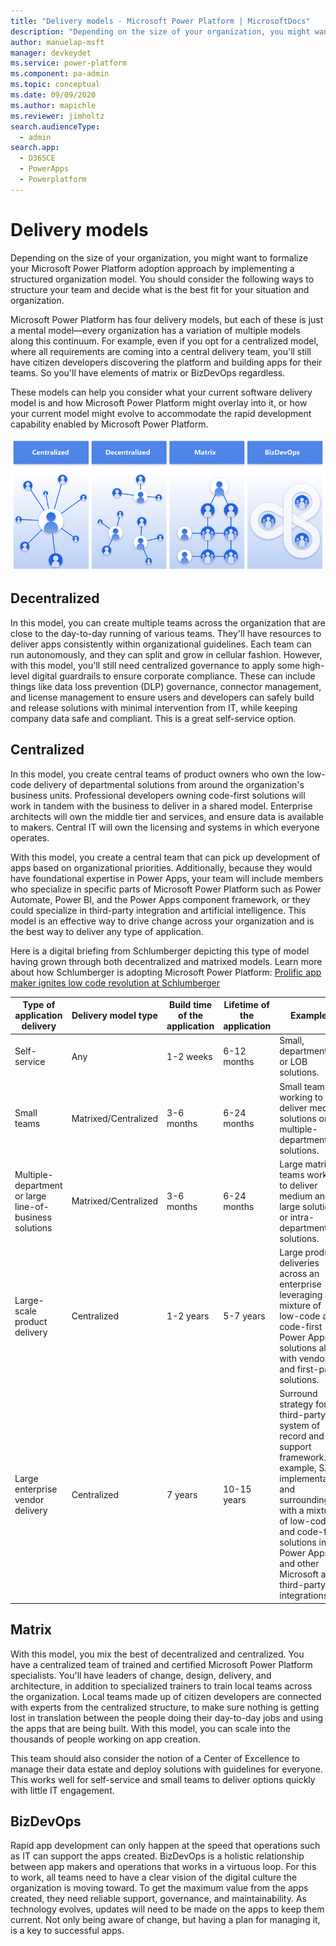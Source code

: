 ```yaml
---
title: "Delivery models - Microsoft Power Platform | MicrosoftDocs"
description: "Depending on the size of your organization, you might want to formalize your Microsoft Power Platform adoption approach by implementing a structured organization model."
author: manuelap-msft
manager: devkeydet
ms.service: power-platform
ms.component: pa-admin
ms.topic: conceptual
ms.date: 09/09/2020
ms.author: mapichle
ms.reviewer: jimholtz
search.audienceType: 
  - admin
search.app: 
  - D365CE
  - PowerApps
  - Powerplatform
---
```

# Delivery models

Depending on the size of your organization, you might want to formalize your Microsoft Power Platform adoption approach by implementing a structured organization model. You should consider the following ways to structure your team and decide what is the best fit for your situation and organization.

Microsoft Power Platform has four delivery models, but each of these is just a mental model—every organization has a variation of multiple models along this continuum. For example, even if you opt for a centralized model, where all requirements are coming into a central delivery team, you'll still have citizen developers discovering the platform and building apps for their teams. So you'll have elements of matrix or BizDevOps regardless.

These models can help you consider what your current software delivery model is and how Microsoft Power Platform might overlay into it, or how your current model might evolve to accommodate the rapid development capability enabled by Microsoft Power Platform.

![Delivery models](media/delivery-models.png "Delivery models")

## Decentralized

In this model, you can create multiple teams across the organization that are close to the day-to-day running of various teams. They'll have resources to deliver apps consistently within organizational guidelines. Each team can run autonomously, and they can split and grow in cellular fashion. However, with this model, you'll still need centralized governance to apply some high-level digital guardrails to ensure corporate compliance. These can include things like data loss prevention (DLP) governance, connector management, and license management to ensure users and developers can safely build and release solutions with minimal intervention from IT, while keeping company data safe and compliant. This is a great self-service option.

## Centralized  

In this model, you create central teams of product owners who own the low-code delivery of departmental solutions from around the organization's business units. Professional developers owning code-first solutions will work in tandem with the business to deliver in a shared model. Enterprise architects will own the middle tier and services, and ensure data is available to makers. Central IT will own the licensing and systems in which everyone operates.

With this model, you create a central team that can pick up development of apps based on organizational priorities. Additionally, because they would have foundational expertise in Power Apps, your team will include members who specialize in specific parts of Microsoft Power Platform such as Power Automate, Power BI, and the Power Apps component framework, or they could specialize in third-party integration and artificial intelligence. This model is an effective way to drive change across your organization and is the best way to deliver any type of application.

Here is a digital briefing from Schlumberger depicting this type of model having grown through both decentralized and matrixed models. Learn more about how Schlumberger is adopting Microsoft Power Platform: [Prolific app maker ignites low code revolution at Schlumberger](https://powerapps.microsoft.com/blog/schlumberger/)

| Type of application delivery | Delivery model type | Build time of the application | Lifetime of the application | Examples | IT engagement |
|---|----|----|---|----|----|
| Self-service | Any | 1-2 weeks | 6-12 months | Small, departmental or LOB solutions. | Decentralized IT |
| Small teams | Matrixed/Centralized | 3-6 months | 6-24 months | Small teams working to deliver medium solutions or multiple-department solutions. | Decentralized IT |
| Multiple-department or large line-of-business solutions | Matrixed/Centralized | 3-6 months | 6-24 months | Large matrixed teams working to deliver medium and large solutions or intra-department solutions. | Centralized IT |
| Large-scale product delivery | Centralized | 1-2 years | 5-7 years | Large product deliveries across an enterprise leveraging a mixture of low-code and code-first Power Apps solutions along with vendor and first-party solutions. | Centralized IT |
| Large enterprise vendor delivery | Centralized | 7 years | 10-15 years | Surround strategy for a third-party system of record and support framework. For example, SAP implementation and surrounding it with a mixture of low-code and code-first solutions in Power Apps and other Microsoft and third-party integrations. | Centralized IT |

## Matrix

With this model, you mix the best of decentralized and centralized. You have a centralized team of trained and certified Microsoft Power Platform specialists. You'll have leaders of change, design, delivery, and architecture, in addition to specialized trainers to train local teams across the organization. Local teams made up of citizen developers are connected with experts from the centralized structure, to make sure nothing is getting lost in translation between the people doing their day-to-day jobs and using the apps that are being built. With this model, you can scale into the thousands of people working on app creation.

This team should also consider the notion of a Center of Excellence to manage their data estate and deploy solutions with guidelines for everyone. This works well for self-service and small teams to deliver options quickly with little IT engagement.

## BizDevOps

Rapid app development can only happen at the speed that operations such as IT can support the apps created. BizDevOps is a holistic relationship between app makers and operations that works in a virtuous loop. For this to work, all teams need to have a clear vision of the digital culture the organization is moving toward. To get the maximum value from the apps created, they need reliable support, governance, and maintainability. As technology evolves, updates will need to be made on the apps to keep them current. Not only being aware of change, but having a plan for managing it, is a key to successful apps.
